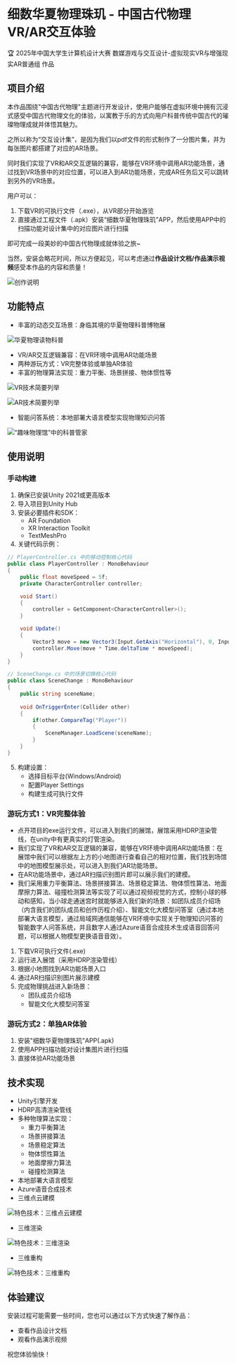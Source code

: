 # 细数华夏物理珠玑 - 中国古代物理VR/AR交互体验
🏆 2025年中国大学生计算机设计大赛 数媒游戏与交互设计-虚拟现实VR与增强现实AR普通组 作品

## 项目介绍
本作品围绕"中国古代物理"主题进行开发设计，使用户能够在虚拟环境中拥有沉浸式感受中国古代物理文化的体验，以寓教于乐的方式向用户科普传统中国古代的璀璨物理成就并体悟其魅力。

之所以称为“交互设计集”，是因为我们以pdf文件的形式制作了一分图片集，并为每张图片都搭建了对应的AR场景。

同时我们实现了VR和AR交互逻辑的兼容，能够在VR环境中调用AR功能场景，通过找到VR场景中的对应位置，可以进入到AR功能场景，完成AR任务后又可以跳转到另外的VR场景。

用户可以：

1. 下载VR的可执行文件（.exe），从VR部分开始游览
2. 直接通过工程文件（.apk）安装“细数华夏物理珠玑”APP，然后使用APP中的扫描功能对设计集中的对应图片进行扫描

即可完成一段美妙的中国古代物理成就体验之旅~

当然，安装会略花时间，所以方便起见，可以考虑通过**作品设计文档/作品演示视频**感受本作品的内容和质量！

![创作说明](images/创作说明.jpg)

## 功能特点
- 丰富的动态交互场景：身临其境的华夏物理科普博物展

![华夏物理读物科普](images/华夏物理读物科普.jpg)

- VR/AR交互逻辑兼容：在VR环境中调用AR功能场景
- 两种游玩方式：VR完整体验或单独AR体验
- 丰富的物理算法实现：重力平衡、场景拼接、物体惯性等

![VR技术简要列举](images/VR技术简要列举.jpg)

![AR技术简要列举](images/AR技术简要列举.jpg)

- 智能问答系统：本地部署大语言模型实现物理知识问答

![“趣味物理馆”中的科普管家](images/“趣味物理馆”中的科普管家.jpg)

## 使用说明
### 手动构建
1. 确保已安装Unity 2021或更高版本
2. 导入项目到Unity Hub
3. 安装必要插件和SDK：
   - AR Foundation
   - XR Interaction Toolkit
   - TextMeshPro
4. 关键代码示例：
```csharp
// PlayerController.cs 中的移动控制核心代码
public class PlayerController : MonoBehaviour
{
    public float moveSpeed = 5f;
    private CharacterController controller;

    void Start()
    {
        controller = GetComponent<CharacterController>();
    }

    void Update()
    {
        Vector3 move = new Vector3(Input.GetAxis("Horizontal"), 0, Input.GetAxis("Vertical"));
        controller.Move(move * Time.deltaTime * moveSpeed);
    }
}
```

```csharp
// SceneChange.cs 中的场景切换核心代码
public class SceneChange : MonoBehaviour
{
    public string sceneName;
    
    void OnTriggerEnter(Collider other)
    {
        if(other.CompareTag("Player"))
        {
            SceneManager.LoadScene(sceneName);
        }
    }
}
```
5. 构建设置：
   - 选择目标平台(Windows/Android)
   - 配置Player Settings
   - 构建生成可执行文件

### 游玩方式1：VR完整体验

- 点开项目的exe运行文件，可以进入到我们的展馆，展馆采用HDRP渲染管线，在unity中有更真实的灯管渲染。
- 我们实现了VR和AR交互逻辑的兼容，能够在VR环境中调用AR功能场景：在展馆中我们可以根据左上方的小地图进行查看自己的相对位置，我们找到场馆中的地图模型展示处，可以进入到我们AR功能场景。
- 在AR功能场景中，通过AR扫描识别图片即可以展示我们的建模。
- 我们采用重力平衡算法、场景拼接算法、场景稳定算法、物体惯性算法、地面摩擦力算法、碰撞检测算法等实现了可以通过视频视觉的方式，控制小球的移动和感知，当小球走通迷宫时就能够进入我们新的场景：如团队成员介绍场（内含我们的团队成员和创作历程介绍）、智能文化大模型问答室（通过本地部署大语言模型，通过局域网通信能够在VR环境中实现关于物理知识问答的智能数字人问答系统，并且数字人通过Azure语音合成技术生成语音回答问题，可以根据人物模型更换语音音效）。

1. 下载VR可执行文件(.exe)
2. 运行进入展馆（采用HDRP渲染管线）
3. 根据小地图找到AR功能场景入口
4. 通过AR扫描识别图片展示建模
5. 完成物理挑战进入新场景：
   - 团队成员介绍场
   - 智能文化大模型问答室

### 游玩方式2：单独AR体验
1. 安装"细数华夏物理珠玑"APP(.apk)
2. 使用APP扫描功能对设计集图片进行扫描
3. 直接体验AR功能场景

## 技术实现
- Unity引擎开发
- HDRP高清渲染管线
- 多种物理算法实现：
  - 重力平衡算法
  - 场景拼接算法
  - 场景稳定算法
  - 物体惯性算法
  - 地面摩擦力算法
  - 碰撞检测算法
- 本地部署大语言模型
- Azure语音合成技术
- 三维点云建模

![特色技术：三维点云建模](images/特色技术：三维点云建模.jpg)

- 三维渲染

![特色技术：三维渲染](images/特色技术：三维渲染.jpg)

- 三维重构

![特色技术：三维重构](images/特色技术：三维重构.jpg)

## 体验建议
安装过程可能需要一些时间，您也可以通过以下方式快速了解作品：
- 查看作品设计文档
- 观看作品演示视频

祝您体验愉快！